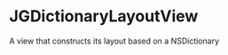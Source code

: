 JGDictionaryLayoutView
======================

A view that constructs its layout based on a NSDictionary
